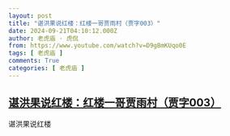 ```yaml
---
layout: post
title: "谌洪果说红楼：红楼一哥贾雨村（贾字003）"
date: 2024-09-21T04:10:12.000Z
author: 老虎庙 · 虎侃
from: https://www.youtube.com/watch?v=D9gBmKUqo0E
tags: [ 老虎庙 ]
comments: True
categories: [ 老虎庙 ]
---
```

<!--1726891812000-->
[谌洪果说红楼：红楼一哥贾雨村（贾字003）](https://www.youtube.com/watch?v=D9gBmKUqo0E)
------

<div>
谌洪果说红楼
</div>
